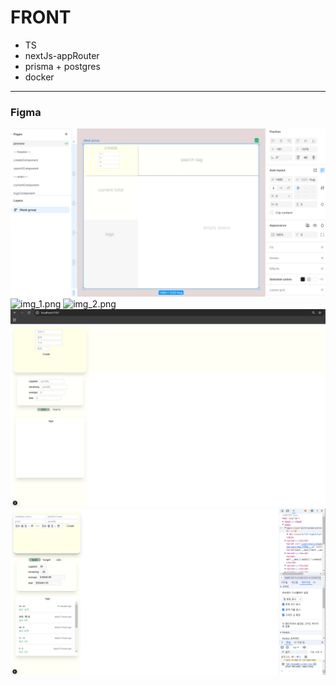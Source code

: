 

# FRONT

- TS
- nextJs-appRouter
- prisma + postgres 
- docker

---

### Figma

![img.png](img.png)
![img_1.png](img_1.png)
![img_2.png](img_2.png)
![img_3.png](img_3.png)
![img_4.png](img_4.png)